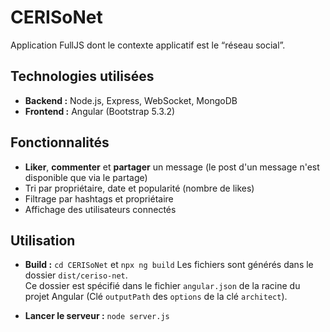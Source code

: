 # CERISoNet

Application FullJS dont le contexte applicatif est le “réseau social”.

## Technologies utilisées

- **Backend :** Node.js, Express, WebSocket, MongoDB
- **Frontend :** Angular (Bootstrap 5.3.2)

## Fonctionnalités

- **Liker**, **commenter** et **partager** un message (le post d'un message n'est disponible que via le partage)
- Tri par propriétaire, date et popularité (nombre de likes)
- Filtrage par hashtags et propriétaire
- Affichage des utilisateurs connectés

## Utilisation

- **Build :** `cd CERISoNet` et `npx ng build`
  Les fichiers sont générés dans le dossier `dist/ceriso-net`.  
  Ce dossier est spécifié dans le fichier `angular.json` de la racine du projet Angular (Clé `outputPath` des `options` de la clé `architect`).

- **Lancer le serveur :** `node server.js`